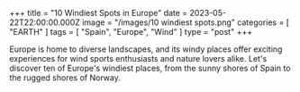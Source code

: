 +++
title = "10 Windiest Spots in Europe"
date = 2023-05-22T22:00:00.000Z
image = "/images/10 windiest spots.png"
categories = [ "EARTH" ]
tags = [ "Spain", "Europe", "Wind" ]
type = "post"
+++

Europe is home to diverse landscapes, and its windy places offer exciting experiences for wind sports enthusiasts and nature lovers alike. Let's discover ten of Europe's windiest places, from the sunny shores of Spain to the rugged shores of Norway.

